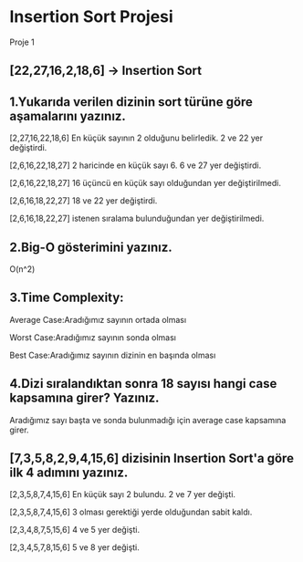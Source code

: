 # Insertion Sort Projesi
Proje 1

## [22,27,16,2,18,6] -> Insertion Sort

## 1.Yukarıda verilen dizinin sort türüne göre aşamalarını yazınız.

[2,27,16,22,18,6] En küçük sayının 2 olduğunu belirledik. 2 ve 22 yer değiştirdi.

[2,6,16,22,18,27] 2 haricinde en küçük sayı 6. 6 ve 27 yer değiştirdi.

[2,6,16,22,18,27] 16 üçüncü en küçük sayı olduğundan yer değiştirilmedi.

[2,6,16,18,22,27] 18 ve 22 yer değiştirdi.

[2,6,16,18,22,27] istenen sıralama bulunduğundan yer değiştirilmedi.


## 2.Big-O gösterimini yazınız.

O(n^2)

## 3.Time Complexity:

Average Case:Aradığımız sayının ortada olması

Worst Case:Aradığımız sayının sonda olması

Best Case:Aradığımız sayının dizinin en başında olması

## 4.Dizi sıralandıktan sonra 18 sayısı hangi case kapsamına girer? Yazınız.

Aradığımız sayı başta ve sonda bulunmadığı için average case kapsamına girer.

## [7,3,5,8,2,9,4,15,6] dizisinin Insertion Sort'a göre ilk 4 adımını yazınız.

[2,3,5,8,7,4,15,6] En küçük sayı 2 bulundu. 2 ve 7 yer değişti.

[2,3,5,8,7,4,15,6] 3 olması gerektiği yerde olduğundan sabit kaldı.

[2,3,4,8,7,5,15,6] 4 ve 5 yer değişti.

[2,3,4,5,7,8,15,6] 5 ve 8 yer değişti.